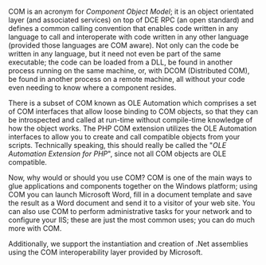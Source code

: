 COM is an acronym for *Component Object Model*; it is an object
orientated layer (and associated services) on top of DCE RPC (an open
standard) and defines a common calling convention that enables code
written in any language to call and interoperate with code written in
any other language (provided those languages are COM aware). Not only
can the code be written in any language, but it need not even be part of
the same executable; the code can be loaded from a DLL, be found in
another process running on the same machine, or, with DCOM (Distributed
COM), be found in another process on a remote machine, all without your
code even needing to know where a component resides.

There is a subset of COM known as OLE Automation which comprises a set
of COM interfaces that allow loose binding to COM objects, so that they
can be introspected and called at run-time without compile-time
knowledge of how the object works. The PHP COM extension utilizes the
OLE Automation interfaces to allow you to create and call compatible
objects from your scripts. Technically speaking, this should really be
called the "*OLE Automation Extension for PHP*", since not all COM
objects are OLE compatible.

Now, why would or should you use COM? COM is one of the main ways to
glue applications and components together on the Windows platform; using
COM you can launch Microsoft Word, fill in a document template and save
the result as a Word document and send it to a visitor of your web site.
You can also use COM to perform administrative tasks for your network
and to configure your IIS; these are just the most common uses; you can
do much more with COM.

Additionally, we support the instantiation and creation of .Net
assemblies using the COM interoperability layer provided by Microsoft.
